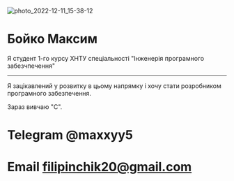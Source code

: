 ![photo_2022-12-11_15-38-12](https://user-images.githubusercontent.com/119530607/207393693-c6329a76-2b7a-405e-9312-c12a75f9d593.jpg)

# Бойко Максим
Я студент 1-го курсу ХНТУ  спеціальності "Інженерія програмного забезчпечення"

_________________________________________________________________________________________________

Я зацікавлений у розвитку в цьому напрямку і хочу стати розробником програмного забезпечення.

Зараз вивчаю "C".

# Telegram @maxxyy5

# Email filipinchik20@gmail.com
